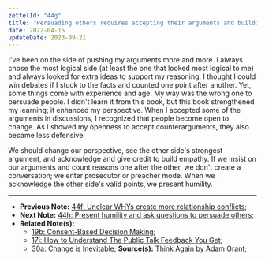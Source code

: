 ```yaml
---
zettelId: "44g"
title: "Persuading others requires accepting their arguments and building empathy"
date: 2022-04-15
updateDate: 2023-09-21
---
```


I've been on the side of pushing my arguments more and more. I always chose the most logical side (at least the one that looked most logical to me) and always looked for extra ideas to support my reasoning. I thought I could win debates if I stuck to the facts and counted one point after another. Yet, some things come with experience and age. My way was the wrong one to persuade people. I didn't learn it from this book, but this book strengthened my learning; it enhanced my perspective. When I accepted some of the arguments in discussions, I recognized that people become open to change. As I showed my openness to accept counterarguments, they also became less defensive.

We should change our perspective, see the other side's strongest argument, and acknowledge and give credit to build empathy. If we insist on our arguments and count reasons one after the other, we don't create a conversation; we enter prosecutor or preacher mode. When we acknowledge the other side's valid points, we present humility.

---

- **Previous Note:** [44f: Unclear WHYs create more relationship conflicts](/notes/44f/);
- **Next Note:** [44h: Present humility and ask questions to persuade others](/notes/44h/);
- **Related Note(s):**
  - [19b: Consent-Based Decision Making](/notes/19b/);
  - [17i: How to Understand The Public Talk Feedback You Get](/notes/17i/);
  - [30a: Change is Inevitable](/notes/30a/);
**Source(s):** [Think Again by Adam Grant](/books/think-again-by-adam-grant-book-summary-review-and-notes/);

